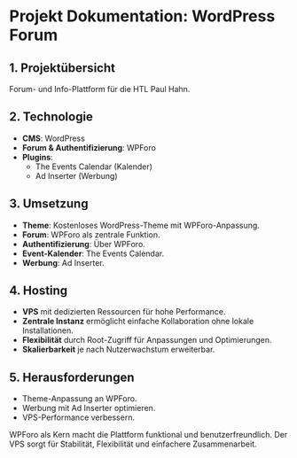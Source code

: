 # Projekt Dokumentation: WordPress Forum

## 1. Projektübersicht
Forum- und Info-Plattform für die HTL Paul Hahn.

## 2. Technologie
- **CMS**: WordPress
- **Forum & Authentifizierung**: WPForo
- **Plugins**:
  - The Events Calendar (Kalender)
  - Ad Inserter (Werbung)

## 3. Umsetzung
- **Theme**: Kostenloses WordPress-Theme mit WPForo-Anpassung.
- **Forum**: WPForo als zentrale Funktion.
- **Authentifizierung**: Über WPForo.
- **Event-Kalender**: The Events Calendar.
- **Werbung**: Ad Inserter.

## 4. Hosting
- **VPS** mit dedizierten Ressourcen für hohe Performance.
- **Zentrale Instanz** ermöglicht einfache Kollaboration ohne lokale Installationen.
- **Flexibilität** durch Root-Zugriff für Anpassungen und Optimierungen.
- **Skalierbarkeit** je nach Nutzerwachstum erweiterbar.

## 5. Herausforderungen
- Theme-Anpassung an WPForo.
- Werbung mit Ad Inserter optimieren.
- VPS-Performance verbessern.

WPForo als Kern macht die Plattform funktional und benutzerfreundlich. Der VPS sorgt für Stabilität, Flexibilität und einfachere Zusammenarbeit.

